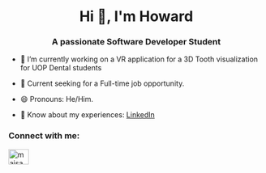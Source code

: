 <h1 align="center">Hi 🤟, I'm Howard</h1>
<h3 align="center">A passionate Software Developer Student</h3>

- 🔭 I’m currently working on a VR application for a 3D Tooth visualization for UOP Dental students

- 💼 Current seeking for a Full-time job opportunity.

- 😄 Pronouns: He/Him.

- 📄 Know about my experiences: [LinkedIn](https://www.linkedin.com/in/minglee199668/)
  


<h3 align="left">Connect with me:</h3>
<p align="left">
<a href="https://www.linkedin.com/in/minglee199668/" target="blank"><img align="center" src="https://raw.githubusercontent.com/rahuldkjain/github-profile-readme-generator/master/src/images/icons/Social/linked-in-alt.svg" alt="maisawr" height="30" width="40" /></a>
</p>
<!--
**HowardLee134/HowardLee134** is a ✨ _special_ ✨ repository because its `README.md` (this file) appears on your GitHub profile.

Here are some ideas to get you started:

- 🔭 I’m currently working on ...
- 🌱 I’m currently learning ...
- 👯 I’m looking to collaborate on ...
- 🤔 I’m looking for help with ...
- 💬 Ask me about ...
- 📫 How to reach me: ...
- 😄 Pronouns: ...
- ⚡ Fun fact: ...
-->
